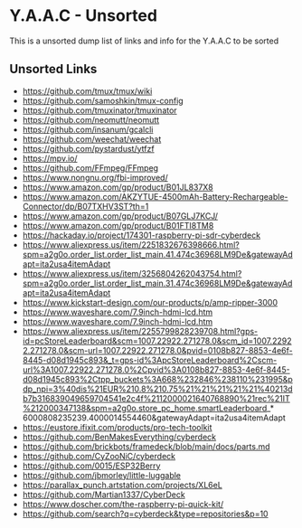 <!-- ======================================== unsorted.md Start ======================================== -->


<!-- ------------------------------ Intro Start ------------------------------ -->

# Y.A.A.C - Unsorted

This is a unsorted dump list of links and info for the Y.A.A.C to be sorted

<!-- ------------------------------ Intro End ------------------------------ -->


<!-- ------------------------------ Unsorted Links Start ------------------------------ -->

## Unsorted Links

* https://github.com/tmux/tmux/wiki
* https://github.com/samoshkin/tmux-config
* https://github.com/tmuxinator/tmuxinator
* https://github.com/neomutt/neomutt
* https://github.com/insanum/gcalcli
* https://github.com/weechat/weechat
* https://github.com/pystardust/ytfzf
* https://mpv.io/
* https://github.com/FFmpeg/FFmpeg
* https://www.nongnu.org/fbi-improved/
* https://www.amazon.com/gp/product/B01JL837X8
* https://www.amazon.com/AKZYTUE-4500mAh-Battery-Rechargeable-Connector/dp/B07TXHV3ST?th=1
* https://www.amazon.com/gp/product/B07GLJ7KCJ/
* https://www.amazon.com/gp/product/B01FTI8TM8
* https://hackaday.io/project/174301-raspberry-pi-sdr-cyberdeck
* https://www.aliexpress.us/item/2251832676398666.html?spm=a2g0o.order_list.order_list_main.41.474c36968LM9De&gatewayAdapt=ita2usa4itemAdapt
* https://www.aliexpress.us/item/3256804262043754.html?spm=a2g0o.order_list.order_list_main.31.474c36968LM9De&gatewayAdapt=ita2usa4itemAdapt
* https://www.kickstart-design.com/our-products/p/amp-ripper-3000
* https://www.waveshare.com/7.9inch-hdmi-lcd.htm
* https://www.waveshare.com/7.9inch-hdmi-lcd.htm
* https://www.aliexpress.us/item/2255799828239708.html?gps-id=pcStoreLeaderboard&scm=1007.22922.271278.0&scm_id=1007.22922.271278.0&scm-url=1007.22922.271278.0&pvid=0108b827-8853-4e6f-8445-d08d1945c893&_t=gps-id%3ApcStoreLeaderboard%2Cscm-url%3A1007.22922.271278.0%2Cpvid%3A0108b827-8853-4e6f-8445-d08d1945c893%2Ctpp_buckets%3A668%232846%238110%231995&pdp_npi=3%40dis%21EUR%210.8%210.75%21%21%21%21%21%40213db7b316839049659704541e2c4f%2112000021640768890%21rec%21IT%212000347138&spm=a2g0o.store_pc_home.smartLeaderboard_* 6000808235239.4000014554460&gatewayAdapt=ita2usa4itemAdapt
* https://eustore.ifixit.com/products/pro-tech-toolkit
* https://github.com/BenMakesEverything/cyberdeck
* https://github.com/brickbots/framedeck/blob/main/docs/parts.md
* https://github.com/CyZooNiC/cyberdeck
* https://github.com/0015/ESP32Berry
* https://github.com/jbmorley/little-luggable
* https://parallax_punch.artstation.com/projects/XL6eL
* https://github.com/Martian1337/CyberDeck
* https://www.doscher.com/the-raspberry-pi-quick-kit/
* https://github.com/search?q=cyberdeck&type=repositories&p=10 

<!-- ------------------------------ Unsorted Links End ------------------------------ -->


<!-- ------------------------------ Outro Start ------------------------------ -->

<!-- ------------------------------ Outro End ------------------------------ -->


<!-- ======================================== unsorted.md end ======================================== -->
